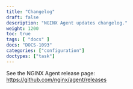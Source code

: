 ```yaml
---
title: "Changelog"
draft: false
description: "NGINX Agent updates changelog."
weight: 1200
toc: true
tags: [ "docs" ]
docs: "DOCS-1093"
categories: ["configuration"]
doctypes: ["task"]
---
```


See the NGINX Agent release page: https://github.com/nginx/agent/releases
